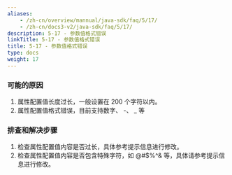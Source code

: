 ```yaml
---
aliases:
    - /zh-cn/overview/mannual/java-sdk/faq/5/17/
    - /zh-cn/docs3-v2/java-sdk/faq/5/17/
description: 5-17 - 参数值格式错误
linkTitle: 5-17 - 参数值格式错误
title: 5-17 - 参数值格式错误
type: docs
weight: 17
---
```







### 可能的原因

1. 属性配置值长度过长，一般设置在 200 个字符以内。
2. 属性配置值格式错误，目前支持数字、 -、 _ 等

### 排查和解决步骤

1. 检查属性配置值内容是否过长，具体参考提示信息进行修改。
2. 检查属性配置值内容是否包含特殊字符，如 @#$%^& 等，具体请参考提示信息进行修改。
